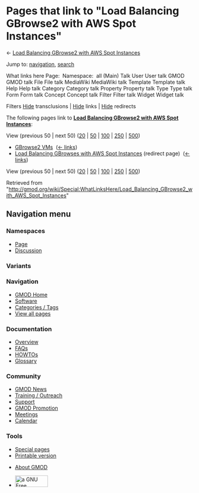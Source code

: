 <div id="mw-page-base" class="noprint">

</div>

<div id="mw-head-base" class="noprint">

</div>

<div id="content" class="mw-body" role="main">

<span id="top"></span>

<div id="mw-js-message" style="display:none;">

</div>



# <span dir="auto">Pages that link to "Load Balancing GBrowse2 with AWS Spot Instances"</span>

<div id="bodyContent">

<div id="contentSub">

← [Load Balancing GBrowse2 with AWS Spot
Instances](/wiki/Load_Balancing_GBrowse2_with_AWS_Spot_Instances "Load Balancing GBrowse2 with AWS Spot Instances")

</div>

<div id="jump-to-nav" class="mw-jump">

Jump to: [navigation](#mw-navigation), [search](#p-search)

</div>

<div id="mw-content-text">

What links here Page:  Namespace:  all (Main) Talk User User talk GMOD
GMOD talk File File talk MediaWiki MediaWiki talk Template Template talk
Help Help talk Category Category talk Property Property talk Type Type
talk Form Form talk Concept Concept talk Filter Filter talk Widget
Widget talk

Filters
[Hide](/mediawiki/index.php?title=Special:WhatLinksHere/Load_Balancing_GBrowse2_with_AWS_Spot_Instances&hidetrans=1 "Special:WhatLinksHere/Load Balancing GBrowse2 with AWS Spot Instances")
transclusions \|
[Hide](/mediawiki/index.php?title=Special:WhatLinksHere/Load_Balancing_GBrowse2_with_AWS_Spot_Instances&hidelinks=1 "Special:WhatLinksHere/Load Balancing GBrowse2 with AWS Spot Instances")
links \|
[Hide](/mediawiki/index.php?title=Special:WhatLinksHere/Load_Balancing_GBrowse2_with_AWS_Spot_Instances&hideredirs=1 "Special:WhatLinksHere/Load Balancing GBrowse2 with AWS Spot Instances")
redirects

The following pages link to **[Load Balancing GBrowse2 with AWS Spot
Instances](/wiki/Load_Balancing_GBrowse2_with_AWS_Spot_Instances "Load Balancing GBrowse2 with AWS Spot Instances")**:

View (previous 50 \| next 50)
([20](/mediawiki/index.php?title=Special:WhatLinksHere/Load_Balancing_GBrowse2_with_AWS_Spot_Instances&limit=20 "Special:WhatLinksHere/Load Balancing GBrowse2 with AWS Spot Instances")
\|
[50](/mediawiki/index.php?title=Special:WhatLinksHere/Load_Balancing_GBrowse2_with_AWS_Spot_Instances&limit=50 "Special:WhatLinksHere/Load Balancing GBrowse2 with AWS Spot Instances")
\|
[100](/mediawiki/index.php?title=Special:WhatLinksHere/Load_Balancing_GBrowse2_with_AWS_Spot_Instances&limit=100 "Special:WhatLinksHere/Load Balancing GBrowse2 with AWS Spot Instances")
\|
[250](/mediawiki/index.php?title=Special:WhatLinksHere/Load_Balancing_GBrowse2_with_AWS_Spot_Instances&limit=250 "Special:WhatLinksHere/Load Balancing GBrowse2 with AWS Spot Instances")
\|
[500](/mediawiki/index.php?title=Special:WhatLinksHere/Load_Balancing_GBrowse2_with_AWS_Spot_Instances&limit=500 "Special:WhatLinksHere/Load Balancing GBrowse2 with AWS Spot Instances"))

- [GBrowse2 VMs](/wiki/GBrowse2_VMs "GBrowse2 VMs") ‎
  <span class="mw-whatlinkshere-tools">([←
  links](/mediawiki/index.php?title=Special:WhatLinksHere&target=GBrowse2+VMs "Special:WhatLinksHere"))</span>
- [Load Balancing GBrowses with AWS Spot
  Instances](/mediawiki/index.php?title=Load_Balancing_GBrowses_with_AWS_Spot_Instances&redirect=no "Load Balancing GBrowses with AWS Spot Instances")
  (redirect page) ‎ <span class="mw-whatlinkshere-tools">([←
  links](/mediawiki/index.php?title=Special:WhatLinksHere&target=Load+Balancing+GBrowses+with+AWS+Spot+Instances "Special:WhatLinksHere"))</span>

View (previous 50 \| next 50)
([20](/mediawiki/index.php?title=Special:WhatLinksHere/Load_Balancing_GBrowse2_with_AWS_Spot_Instances&limit=20 "Special:WhatLinksHere/Load Balancing GBrowse2 with AWS Spot Instances")
\|
[50](/mediawiki/index.php?title=Special:WhatLinksHere/Load_Balancing_GBrowse2_with_AWS_Spot_Instances&limit=50 "Special:WhatLinksHere/Load Balancing GBrowse2 with AWS Spot Instances")
\|
[100](/mediawiki/index.php?title=Special:WhatLinksHere/Load_Balancing_GBrowse2_with_AWS_Spot_Instances&limit=100 "Special:WhatLinksHere/Load Balancing GBrowse2 with AWS Spot Instances")
\|
[250](/mediawiki/index.php?title=Special:WhatLinksHere/Load_Balancing_GBrowse2_with_AWS_Spot_Instances&limit=250 "Special:WhatLinksHere/Load Balancing GBrowse2 with AWS Spot Instances")
\|
[500](/mediawiki/index.php?title=Special:WhatLinksHere/Load_Balancing_GBrowse2_with_AWS_Spot_Instances&limit=500 "Special:WhatLinksHere/Load Balancing GBrowse2 with AWS Spot Instances"))

</div>

<div class="printfooter">

Retrieved from
"<http://gmod.org/wiki/Special:WhatLinksHere/Load_Balancing_GBrowse2_with_AWS_Spot_Instances>"

</div>

<div id="catlinks" class="catlinks catlinks-allhidden">

</div>

<div class="visualClear">

</div>

</div>

</div>

<div id="mw-navigation">

## Navigation menu

<div id="mw-head">



<div id="left-navigation">

<div id="p-namespaces" class="vectorTabs" role="navigation"
aria-labelledby="p-namespaces-label">

### Namespaces

- <span id="ca-nstab-main"><a href="/wiki/Load_Balancing_GBrowse2_with_AWS_Spot_Instances"
  accesskey="c" title="View the content page [c]">Page</a></span>
- <span id="ca-talk"><a
  href="/mediawiki/index.php?title=Talk:Load_Balancing_GBrowse2_with_AWS_Spot_Instances&amp;action=edit&amp;redlink=1"
  accesskey="t"
  title="Discussion about the content page [t]">Discussion</a></span>

</div>

<div id="p-variants" class="vectorMenu emptyPortlet" role="navigation"
aria-labelledby="p-variants-label">

### 

### Variants[](#)

<div class="menu">

</div>

</div>

</div>

<div id="right-navigation">





</div>



</div>

</div>

</div>

<div id="mw-panel">

<div id="p-logo" role="banner">

<a href="/wiki/Main_Page"
style="background-image: url(http://gmod.org/images/GMOD-cogs.png);"
title="Visit the main page"></a>

</div>

<div id="p-Navigation" class="portal" role="navigation"
aria-labelledby="p-Navigation-label">

### Navigation

<div class="body">

- <span id="n-GMOD-Home">[GMOD Home](/wiki/Main_Page)</span>
- <span id="n-Software">[Software](/wiki/GMOD_Components)</span>
- <span id="n-Categories-.2F-Tags">[Categories /
  Tags](/wiki/Categories)</span>
- <span id="n-View-all-pages">[View all
  pages](/wiki/Special:AllPages)</span>

</div>

</div>

<div id="p-Documentation" class="portal" role="navigation"
aria-labelledby="p-Documentation-label">

### Documentation

<div class="body">

- <span id="n-Overview">[Overview](/wiki/Overview)</span>
- <span id="n-FAQs">[FAQs](/wiki/Category:FAQ)</span>
- <span id="n-HOWTOs">[HOWTOs](/wiki/Category:HOWTO)</span>
- <span id="n-Glossary">[Glossary](/wiki/Glossary)</span>

</div>

</div>

<div id="p-Community" class="portal" role="navigation"
aria-labelledby="p-Community-label">

### Community

<div class="body">

- <span id="n-GMOD-News">[GMOD News](/wiki/GMOD_News)</span>
- <span id="n-Training-.2F-Outreach">[Training /
  Outreach](/wiki/Training_and_Outreach)</span>
- <span id="n-Support">[Support](/wiki/Support)</span>
- <span id="n-GMOD-Promotion">[GMOD
  Promotion](/wiki/GMOD_Promotion)</span>
- <span id="n-Meetings">[Meetings](/wiki/Meetings)</span>
- <span id="n-Calendar">[Calendar](/wiki/Calendar)</span>

</div>

</div>

<div id="p-tb" class="portal" role="navigation"
aria-labelledby="p-tb-label">

### Tools

<div class="body">

- <span id="t-specialpages"><a href="/wiki/Special:SpecialPages" accesskey="q"
  title="A list of all special pages [q]">Special pages</a></span>
- <span id="t-print"><a
  href="/mediawiki/index.php?title=Special:WhatLinksHere/Load_Balancing_GBrowse2_with_AWS_Spot_Instances&amp;printable=yes"
  rel="alternate" accesskey="p"
  title="Printable version of this page [p]">Printable version</a></span>

</div>

</div>

</div>

</div>

<div id="footer" role="contentinfo">

- <span id="footer-places-about">[About
  GMOD](/wiki/GMOD:About "GMOD:About")</span>

<!-- -->

- <span id="footer-copyrightico">[<img src="http://www.gnu.org/graphics/gfdl-logo-small.png" width="88"
  height="31" alt="a GNU Free Documentation License" />](http://www.gnu.org/licenses/fdl-1.3.html)</span>


<div style="clear:both">

</div>

</div>
